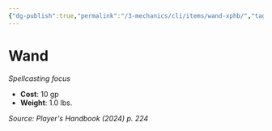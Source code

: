 ```yaml
---
{"dg-publish":true,"permalink":"/3-mechanics/cli/items/wand-xphb/","tags":["ttrpg-cli/compendium/src/5e/xphb","ttrpg-cli/item/gear/spellcasting-focus","ttrpg-cli/item/rarity/none"],"noteIcon":""}
---
```


# Wand
*Spellcasting focus*  


- **Cost**: 10 gp
- **Weight**: 1.0 lbs.

*Source: Player's Handbook (2024) p. 224*